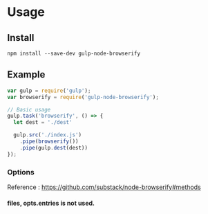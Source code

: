 # Usage


## Install

```
npm install --save-dev gulp-node-browserify
```

## Example

```javascript
var gulp = require('gulp');
var browserify = require('gulp-node-browserify');

// Basic usage
gulp.task('browserify', () => {
  let dest = './dest'

  gulp.src('./index.js')
    .pipe(browserify())
    .pipe(gulp.dest(dest))
});
```

### Options

Reference : https://github.com/substack/node-browserify#methods

#### files, opts.entries is not used.
